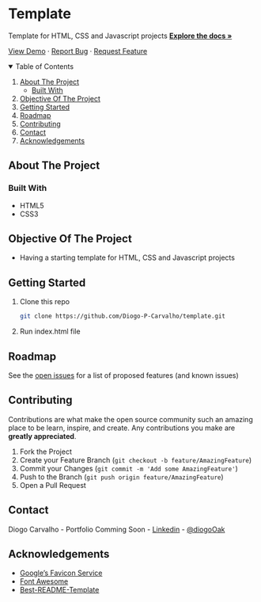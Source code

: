 # Template

Template for HTML, CSS and Javascript projects
<a href="https://github.com/Diogo-P-Carvalho/template/blob/main/README.md"><strong>Explore the docs »</strong></a>

<a href="#">View Demo</a>
·
<a href="https://github.com/Diogo-P-Carvalho/template/issues">Report Bug</a>
·
<a href="https://github.com/Diogo-P-Carvalho/template/issues">Request Feature</a>

<!-- TABLE OF CONTENTS -->
<details open="open">
  <summary>Table of Contents</summary>
  <ol>
    <li>
      <a href="#about-the-project">About The Project</a>
      <ul>
        <li><a href="#built-with">Built With</a></li>
      </ul>
    </li>
    <li>
        <a href="#objective-of-the-project">Objective Of The Project</a>
    </li>
    <li>
      <a href="#getting-started">Getting Started</a>      
    </li>
    <li><a href="#roadmap">Roadmap</a></li>
    <li><a href="#contributing">Contributing</a></li>
    <li><a href="#contact">Contact</a></li>
    <li><a href="#acknowledgements">Acknowledgements</a></li>
  </ol>
</details>

<!-- ABOUT THE PROJECT -->
## About The Project

### Built With

- HTML5
- CSS3

<!-- OBJECTIVE OF THE PROJECT -->
## Objective Of The Project

- Having a starting template for HTML, CSS and Javascript projects

<!-- GETTING STARTED -->
## Getting Started

1. Clone this repo
   ```sh
   git clone https://github.com/Diogo-P-Carvalho/template.git
   ```
2. Run index.html file

<!-- ROADMAP -->
## Roadmap

See the [open issues](https://github.com/Diogo-P-Carvalho/template/issues) for a list of proposed features (and known issues)

<!-- CONTRIBUTING -->
## Contributing

Contributions are what make the open source community such an amazing place to be learn, inspire, and create. Any contributions you make are **greatly appreciated**.

1. Fork the Project
2. Create your Feature Branch (`git checkout -b feature/AmazingFeature`)
3. Commit your Changes (`git commit -m 'Add some AmazingFeature'`)
4. Push to the Branch (`git push origin feature/AmazingFeature`)
5. Open a Pull Request

<!--CONTACT -->
## Contact

Diogo Carvalho - Portfolio Comming Soon - [Linkedin](www.linkedin.com/in/diogo-carvalho-83a96a14a) - [@diogoOak](https://twitter.com/diogoOak)

<!-- ACKNOWLEDGMENTS -->
## Acknowledgements
* [Google’s Favicon Service](https://www.google.com/s2/favicons?domain=zerotomastery.io)
* [Font Awesome](https://fontawesome.com)
* [Best-README-Template](https://github.com/othneildrew/Best-README-Template)
